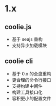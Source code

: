 # 1.x

## coolie.js
- 基于 seajs 重构
- 支持异步加载模块


## coolie cli
- 基于 0.x 的全盘重构
- 更合理的命令行接口
- 支持构建中间件
- 构建工具接口化
- 容积更小的配置文件

